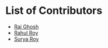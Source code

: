# List of Contributors
- [Raj Ghosh](https://github.com/rg249185)
- [Rahul Roy](https://github.com/iamrahulroy11)
- [Surya Roy](https://github.com/suryaroy4891)

